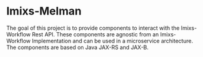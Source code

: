 # Imixs-Melman

The goal of this project is to provide components to interact with the Imixs-Workflow Rest API. These components are agnostic from an Imixs-Workflow Implementation and can be used in a microservice architecture. The components are based on Java JAX-RS and JAX-B. 

